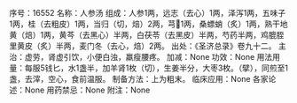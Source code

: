 序号：16552
名称：人参汤
组成：人参1两，远志（去心）1两，泽泻1两，五味子1两，桂（去粗皮）1两，当归（切，焙）2两，芎1两，桑螵蛸（炙）1两，熟干地黄（焙）1两，黄芩（去黑心）半两，白茯苓（去黑皮）半两，芍药半两，鸡膍胵里黄皮（炙）半两，麦门冬（去心，焙）2两。
出处：《圣济总录》卷九十二。
主治：虚劳，肾虚引饮，小便白浊，羸瘦腰疼。
加减：None
功效：None
用法用量：每服5钱匕，水1盏半，加羊肾1枚（切），生姜半分，大枣3枚。（擘），同煎至1盏，去滓，空心，食前温服。
制备方法：上为粗末。
临床应用：None
各家论述：None
用药禁忌：None
附注：None
